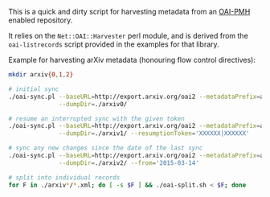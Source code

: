 This is a quick and dirty script for harvesting metadata from an [OAI-PMH](https://en.wikipedia.org/wiki/Open_Archives_Initiative_Protocol_for_Metadata_Harvesting) enabled repository.

It relies on the `Net::OAI::Harvester` perl module, and is derived from the
`oai-listrecords` script provided in the examples for that library.

Example for harvesting arXiv metadata (honouring flow control directives):

```bash
mkdir arxiv{0,1,2}

# initial sync
./oai-sync.pl --baseURL=http://export.arxiv.org/oai2 --metadataPrefix=arXiv \
              --dumpDir=./arxiv0/

# resume an interrupted sync with the given token
./oai-sync.pl --baseURL=http://export.arxiv.org/oai2 --metadataPrefix=arXiv \
              --dumpDir=./arxiv1/ --resumptionToken='XXXXXX|XXXXXX'

# sync any new changes since the date of the last sync
./oai-sync.pl --baseURL=http://export.arxiv.org/oai2 --metadataPrefix=arXiv \
              --dumpDir=./arxiv2/ --from='2015-03-14'

# split into individual records
for F in ./arxiv*/*.xml; do [ -s $F ] && ./oai-split.sh < $F; done
```
